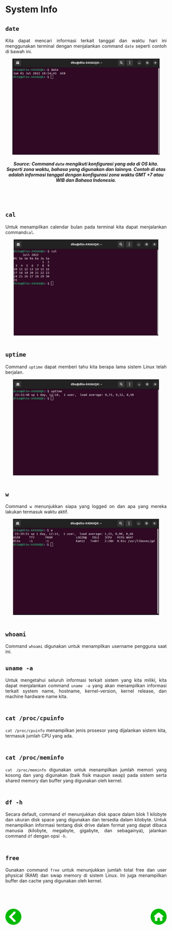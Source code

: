 # System Info

## <code>date</code>
<p align="justify">
Kita dapat mencari informasi terkait tanggal dan waktu hari ini menggunakan terminal dengan menjalankan command <code>date</code> seperti contoh di bawah ini.<br>

<p align="center">
<img height="300rm" align="center" src="https://github.com/Ouroboros-Tech/modul-pembelajaran/blob/main/image/date.png"><h5 align="center">Source: Command <code>date</code> mengikuti konfigurasi yang ada di OS kita. Seperti zona waktu, bahasa yang digunakan dan lainnya. Contoh di atas adalah informasi tanggal dengan konfigurasi zona waktu GMT +7 atau WIB dan Bahasa Indonesia.</h5><br><br>

## <code>cal</code>
<p align="justify">
Untuk menampilkan calendar bulan pada terminal kita dapat menjalankan command<code>cal</code>.<br>

<p align="center">
<img height="300rm" align="center" src="https://github.com/Ouroboros-Tech/modul-pembelajaran/blob/main/image/cal.png"><br><br>

## <code>uptime</code>
<p align="justify">
Command <code>uptime</code> dapat memberi tahu kita berapa lama sistem Linux telah berjalan.<br>

<p align="center">
<img height="300rm" align="center" src="https://github.com/Ouroboros-Tech/modul-pembelajaran/blob/main/image/uptime.png"><br><br>

## <code>w</code>
<p align="justify">
Command <code>w</code> menunjukkan siapa yang logged on dan apa yang mereka lakukan termasuk waktu aktif.<br>

<p align="center">
<img height="300rm" align="center" src="https://github.com/Ouroboros-Tech/modul-pembelajaran/blob/main/image/w.png"><br><br>

## <code>whoami</code>
<p align="justify">
Command <code>whoami</code> digunakan untuk menampilkan username pengguna saat ini.<br>

## <code>uname -a</code>
<p align="justify">
Untuk mengetahui seluruh informasi terkait sistem yang kita miliki, kita dapat menjalankan command <code>uname -a</code> yang akan menampilkan informasi terkait system name, hostname, kernel-version, kernel release, dan machine hardware name kita.<br><br>

## <code>cat /proc/cpuinfo</code>
<p align="justify">
<code>cat /proc/cpuinfo</code> menampilkan jenis prosesor yang dijalankan sistem kita, termasuk jumlah CPU yang ada.<br><br>

## <code>cat /proc/meminfo</code>
<p align="justify">
<code>cat /proc/meminfo</code> digunakan untuk menampilkan jumlah memori yang kosong dan yang digunakan (baik fisik maupun swap) pada sistem serta shared memory dan buffer yang digunakan oleh kernel.<br><br>

## <code>df -h</code>
<p align="justify">
Secara default, command <code>df</code> menunjukkan disk space dalam blok 1 kilobyte dan ukuran disk space yang digunakan dan tersedia dalam kilobyte. Untuk menampilkan informasi tentang disk drive dalam format yang dapat dibaca manusia (kilobyte, megabyte, gigabyte, dan sebagainya), jalankan command <code>df</code> dengan opsi <code>-h</code>.<br><br>

## <code>free</code>
<p align="justify">
Gunakan command <code>free</code> untuk menunjukkan jumlah total free dan user physical (RAM) dan swap memory di sistem Linux. Ini juga menampilkan buffer dan cache yang digunakan oleh kernel.<br><br>

<br><br>
<div align="justify">
    <!-- Prev Page -->
    <a href="https://github.com/Ouroboros-Tech/modul-pembelajaran/tree/main/3.%20Software%20Engineering/1.%20Introduction/2.%20Day%20To%20Day" target="_blank"><img src="https://github.com/Ouroboros-Tech/modul-pembelajaran/blob/main/image/left%20(1).png" align="left" height="50" width="50"></a>
    <!-- Next Page -->
    <a href="https://github.com/Ouroboros-Tech/modul-pembelajaran/tree/main/3.%20Software%20Engineering" target="_blank"><img src="https://github.com/Ouroboros-Tech/modul-pembelajaran/blob/main/image/home%20(2).png" align="right" height="50" width="50"></a>
<div>
